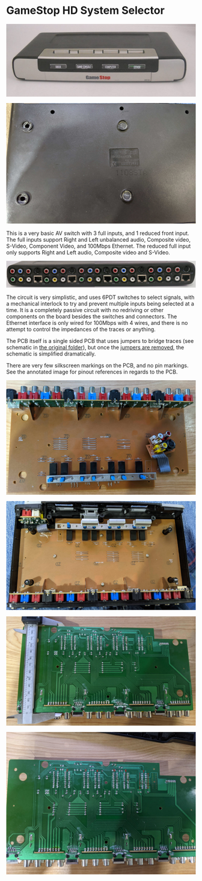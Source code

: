 # GameStop HD System Selector

![front-of-switch](front.jpg)

![back-of-switch](back-wide.jpg)

This is a very basic AV switch with 3 full inputs, and 1 reduced front input.
The full inputs support Right and Left unbalanced audio, Composite video,
S-Video, Component Video, and 100Mbps Ethernet. The reduced full input only
supports Right and Left audio, Composite video and S-Video.

![back-ports](back.jpg)

The circuit is very simplistic, and uses 6PDT switches to select signals, with
a mechanical interlock to try and prevent multiple inputs being selected at a
time. It is a completely passive circuit with no redriving or other components
on the board besides the switches and connectors. The Ethernet interface is
only wired for 100Mbps with 4 wires, and there is no attempt to control the
impedances of the traces or anything.

The PCB itself is a single sided PCB that uses jumpers to bridge traces (see
schematic in [the original folder](gamestop-av-switch-original)), but once the
[jumpers are removed](gamestop-av-switch-no-jumpers), the schematic is
simplified dramatically.

There are very few silkscreen markings on the PCB, and no pin markings. See the
annotated image for pinout references in regards to the PCB.

![PCB Front](pcb-top.jpg)

![PCB Front in Enclosure](pcb-top-in-enclosure.jpg)

![PCB Back with Measurement](pcb-back-caliper.jpg)

![PCB Back Annotated Pinout](pcb-back-annotated.jpg)

